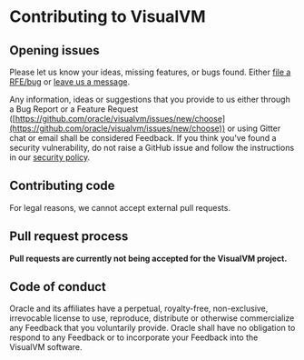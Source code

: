 # Contributing to VisualVM

## Opening issues

Please let us know your ideas, missing features, or bugs found. Either [file a RFE/bug](https://github.com/oracle/visualvm/issues/new/choose) or [leave us a message](https://visualvm.github.io/feedback.html).

Any information, ideas or suggestions that you provide to us either through a Bug Report or a Feature Request ([https://github.com/oracle/visualvm/issues/new/choose](https://github.com/oracle/visualvm/issues/new/choose)) or using Gitter chat or email shall be considered Feedback. If you think you've found a security
vulnerability, do not raise a GitHub issue and follow the instructions in our [security policy](./SECURITY.md).

## Contributing code

For legal reasons, we cannot accept external pull requests. 

## Pull request process

**Pull requests are currently not being accepted for the VisualVM project.**

## Code of conduct

Oracle and its affiliates have a perpetual, royalty-free, non-exclusive, irrevocable license to use, reproduce, distribute or otherwise commercialize any Feedback that you voluntarily provide.  Oracle shall have no obligation to respond to any Feedback or to incorporate your Feedback into the VisualVM software.

[OCA]: https://oca.opensource.oracle.com

